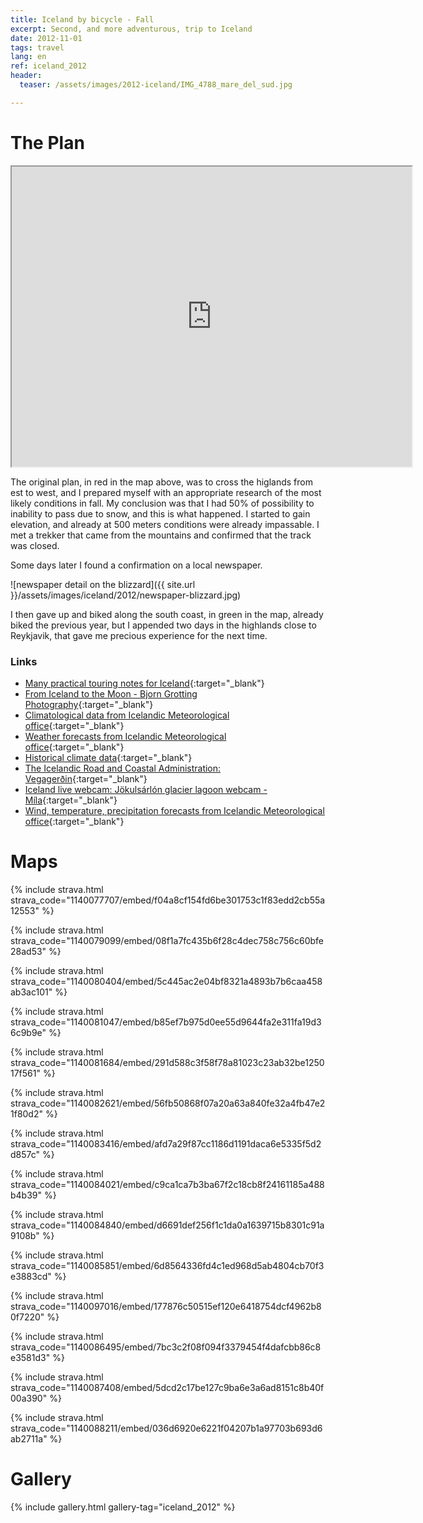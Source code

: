 ```yaml
---
title: Iceland by bicycle - Fall
excerpt: Second, and more adventurous, trip to Iceland
date: 2012-11-01
tags: travel
lang: en
ref: iceland_2012
header:
  teaser: /assets/images/2012-iceland/IMG_4788_mare_del_sud.jpg

---
```


# The Plan

<iframe src="https://www.google.com/maps/d/embed?mid=1uhPODOvqY2GKapw0Oq1gtCrT3_k" width="640" height="480"></iframe>

The original plan, in red in the map above, was to cross the higlands from est to west, and I prepared myself with an appropriate research of the most likely conditions in fall. My conclusion was that I had 50% of possibility to inability to pass due to snow, and this is what happened. I started to gain elevation, and already at 500 meters conditions were already impassable. I met a trekker that came from the mountains and confirmed that the track was closed.

Some days later I found a confirmation on a local newspaper.

![newspaper detail on the blizzard]({{ site.url }}/assets/images/iceland/2012/newspaper-blizzard.jpg)

I then gave up and biked along the south coast, in green in the map, already biked the previous year, but I appended two days in the highlands close to Reykjavik, that gave me precious experience for the next time.


### Links

* [Many practical touring notes for Iceland](http://www.masterlyinactivity.com/ivan/iceland-zones.html){:target="_blank"}
* [From Iceland to the Moon - Bjorn Grotting Photography](http://www.bjorngrotting.com/destinations/from-iceland-to-the-moon/){:target="_blank"}
* [Climatological data from Icelandic Meteorological office](http://en.vedur.is/climatology/data/){:target="_blank"}
* [Weather forecasts from Icelandic Meteorological office](http://en.vedur.is/weather/forecasts/areas/centralhighlands/){:target="_blank"}
* [Historical climate data](http://www.vedur.is/Medaltalstoflur-txt/Manadargildi.html){:target="_blank"}
* [The Icelandic Road and Coastal Administration: Vegagerðin](http://www.vegagerdin.is/english/){:target="_blank"}
* [Iceland live webcam: Jökulsárlón glacier lagoon webcam - Míla](http://www.livefromiceland.is/webcams/jokulsarlon/){:target="_blank"}
* [Wind, temperature, precipitation forecasts from Icelandic Meteorological office](http://en.vedur.is/weather/forecasts/elements/#type=temp){:target="_blank"}


# Maps

{% include strava.html strava_code="1140077707/embed/f04a8cf154fd6be301753c1f83edd2cb55a12553" %}

{% include strava.html strava_code="1140079099/embed/08f1a7fc435b6f28c4dec758c756c60bfe28ad53" %}

{% include strava.html strava_code="1140080404/embed/5c445ac2e04bf8321a4893b7b6caa458ab3ac101" %}

{% include strava.html strava_code="1140081047/embed/b85ef7b975d0ee55d9644fa2e311fa19d36c9b9e" %}

{% include strava.html strava_code="1140081684/embed/291d588c3f58f78a81023c23ab32be125017f561" %}

{% include strava.html strava_code="1140082621/embed/56fb50868f07a20a63a840fe32a4fb47e21f80d2" %}

{% include strava.html strava_code="1140083416/embed/afd7a29f87cc1186d1191daca6e5335f5d2d857c" %}

{% include strava.html strava_code="1140084021/embed/c9ca1ca7b3ba67f2c18cb8f24161185a488b4b39" %}

{% include strava.html strava_code="1140084840/embed/d6691def256f1c1da0a1639715b8301c91a9108b" %}

{% include strava.html strava_code="1140085851/embed/6d8564336fd4c1ed968d5ab4804cb70f3e3883cd" %}

{% include strava.html strava_code="1140097016/embed/177876c50515ef120e6418754dcf4962b80f7220" %}

{% include strava.html strava_code="1140086495/embed/7bc3c2f08f094f3379454f4dafcbb86c8e3581d3" %}

{% include strava.html strava_code="1140087408/embed/5dcd2c17be127c9ba6e3a6ad8151c8b40f00a390" %}

{% include strava.html strava_code="1140088211/embed/036d6920e6221f04207b1a97703b693d6ab2711a" %}

# Gallery

{% include gallery.html gallery-tag="iceland_2012" %}

